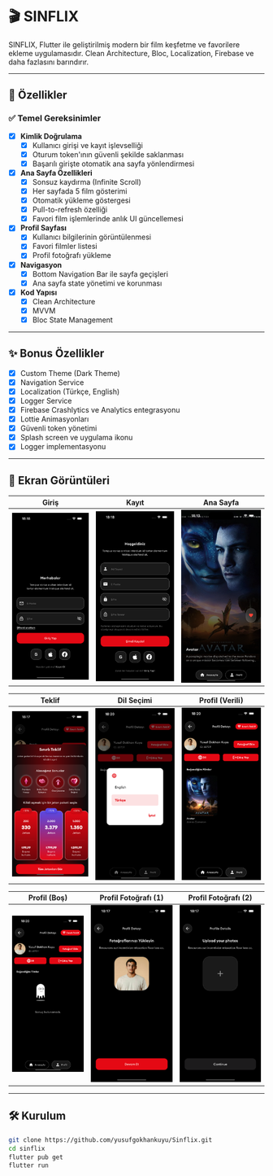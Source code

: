 # 🎬 SINFLIX

SINFLIX, Flutter ile geliştirilmiş modern bir film keşfetme ve favorilere ekleme uygulamasıdır. Clean Architecture, Bloc, Localization, Firebase ve daha fazlasını barındırır.

---

## 🚀 Özellikler

### ✅ Temel Gereksinimler

- [x] **Kimlik Doğrulama**
  - [x] Kullanıcı girişi ve kayıt işlevselliği
  - [x] Oturum token'ının güvenli şekilde saklanması
  - [x] Başarılı girişte otomatik ana sayfa yönlendirmesi

- [x] **Ana Sayfa Özellikleri**
  - [x] Sonsuz kaydırma (Infinite Scroll)
  - [x] Her sayfada 5 film gösterimi
  - [x] Otomatik yükleme göstergesi
  - [x] Pull-to-refresh özelliği
  - [x] Favori film işlemlerinde anlık UI güncellemesi

- [x] **Profil Sayfası**
  - [x] Kullanıcı bilgilerinin görüntülenmesi
  - [x] Favori filmler listesi
  - [x] Profil fotoğrafı yükleme

- [x] **Navigasyon**
  - [x] Bottom Navigation Bar ile sayfa geçişleri
  - [x] Ana sayfa state yönetimi ve korunması

- [x] **Kod Yapısı**
  - [x] Clean Architecture
  - [x] MVVM
  - [x] Bloc State Management

---

## ✨ Bonus Özellikler

- [x] Custom Theme (Dark Theme)
- [x] Navigation Service
- [x] Localization (Türkçe, English)
- [x] Logger Service
- [x] Firebase Crashlytics ve Analytics entegrasyonu
- [x] Lottie Animasyonları
- [x] Güvenli token yönetimi
- [x] Splash screen ve uygulama ikonu
- [x] Logger implementasyonu

---

## 📸 Ekran Görüntüleri

| Giriş | Kayıt | Ana Sayfa |
|-------|--------|-----------|
| ![Login](screenshots/login.png) | ![Signup](screenshots/signup.png) | ![Home](screenshots/home.png) |

| Teklif | Dil Seçimi | Profil (Verili) |
|--------|------------|-----------------|
| ![Offer](screenshots/offer.png) | ![Language Dialog](screenshots/language_dialog.png) | ![Profile Data](screenshots/profile_data.png) |

| Profil (Boş) | Profil Fotoğrafı (1) | Profil Fotoğrafı (2) |
|--------------|----------------------|----------------------|
| ![Profile Empty](screenshots/profile_no_data.png) | ![Profile Photo](screenshots/profile_photo.png) | ![Profile Photo 2](screenshots/profile_photo2.png) |

---

## 🛠️ Kurulum

```bash
git clone https://github.com/yusufgokhankuyu/Sinflix.git
cd sinflix
flutter pub get
flutter run
